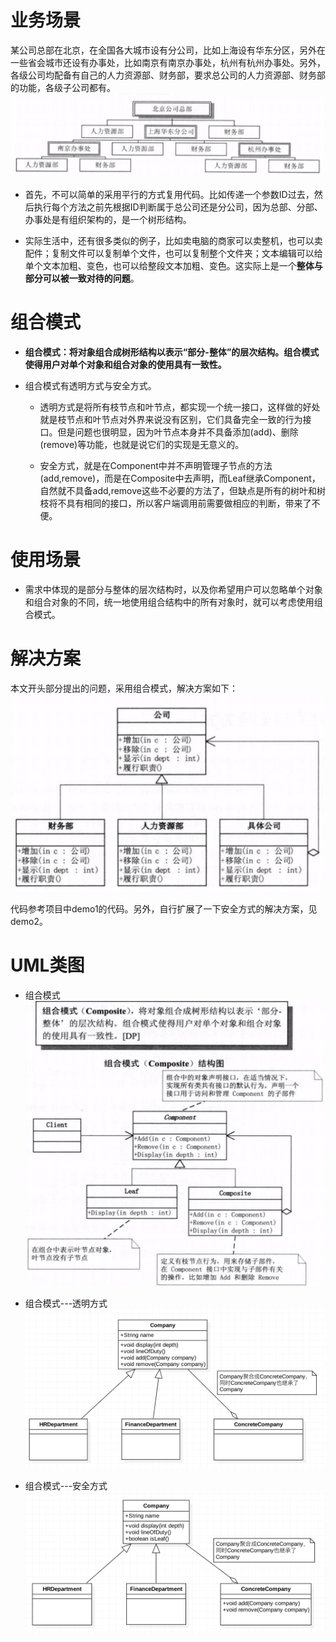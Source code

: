 # 业务场景

某公司总部在北京，在全国各大城市设有分公司，比如上海设有华东分区，另外在一些省会城市还设有办事处，比如南京有南京办事处，杭州有杭州办事处。另外，各级公司均配备有自己的人力资源部、财务部，要求总公司的人力资源部、财务部的功能，各级子公司都有。
![业务场景](业务场景.png)

+ 首先，不可以简单的采用平行的方式复用代码。比如传递一个参数ID过去，然后执行每个方法之前先根据ID判断属于总公司还是分公司，因为总部、分部、办事处是有组织架构的，是一个树形结构。

+ 实际生活中，还有很多类似的例子，比如卖电脑的商家可以卖整机，也可以卖配件；复制文件可以复制单个文件，也可以复制整个文件夹；文本编辑可以给单个文本加粗、变色，也可以给整段文本加粗、变色。这实际上是一个**整体与部分可以被一致对待的问题**。

# 组合模式
+ **组合模式：将对象组合成树形结构以表示“部分-整体”的层次结构。组合模式使得用户对单个对象和组合对象的使用具有一致性。**

+ 组合模式有透明方式与安全方式。
  + 透明方式是将所有枝节点和叶节点，都实现一个统一接口，这样做的好处就是枝节点和叶节点对外界来说没有区别，它们具备完全一致的行为接口。但是问题也很明显，因为叶节点本身并不具备添加(add)、删除(remove)等功能，也就是说它们的实现是无意义的。
  
  + 安全方式，就是在Component中并不声明管理子节点的方法(add,remove)，而是在Composite中去声明，而Leaf继承Component，自然就不具备add,remove这些不必要的方法了，但缺点是所有的树叶和树枝将不具有相同的接口，所以客户端调用前需要做相应的判断，带来了不便。

# 使用场景
+ 需求中体现的是部分与整体的层次结构时，以及你希望用户可以忽略单个对象和组合对象的不同，统一地使用组合结构中的所有对象时，就可以考虑使用组合模式。

# 解决方案
本文开头部分提出的问题，采用组合模式，解决方案如下：
![解决方案](解决方案.png)

代码参考项目中demo1的代码。另外，自行扩展了一下安全方式的解决方案，见demo2。

# UML类图

+ 组合模式
![组合模式](组合模式.png)

+ 组合模式---透明方式
![透明方式](透明方式.png)

+ 组合模式---安全方式
![安全方式](安全方式.png)

	    
	    
	            
	    